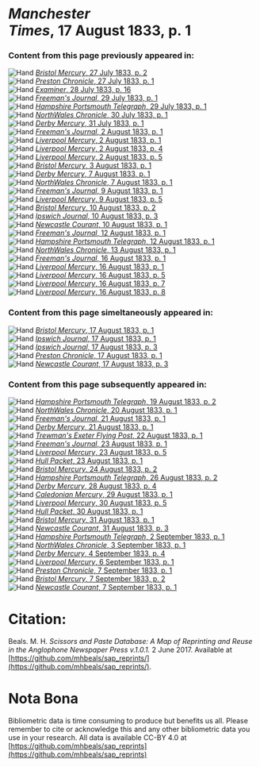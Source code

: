 # *Manchester Times*, 17 August 1833, p. 1  
  
### Content from this page previously appeared in:  
![Hand](http://scissorsandpaste.net/wp-content/uploads/2017/06/smallhandpointer.png) [*Bristol Mercury*, 27 July 1833, p. 2](https://mhbeals.github.io/sap_html/Bristol-Mercury/Bristol-Mercury-27-July-1833-p-2)  
![Hand](http://scissorsandpaste.net/wp-content/uploads/2017/06/smallhandpointer.png) [*Preston Chronicle*, 27 July 1833, p. 1](https://mhbeals.github.io/sap_html/Preston-Chronicle/Preston-Chronicle-27-July-1833-p-1)  
![Hand](http://scissorsandpaste.net/wp-content/uploads/2017/06/smallhandpointer.png) [*Examiner*, 28 July 1833, p. 16](https://mhbeals.github.io/sap_html/Examiner/Examiner-28-July-1833-p-16)  
![Hand](http://scissorsandpaste.net/wp-content/uploads/2017/06/smallhandpointer.png) [*Freeman's Journal*, 29 July 1833, p. 1](https://mhbeals.github.io/sap_html/Freeman's-Journal/Freeman's-Journal-29-July-1833-p-1)  
![Hand](http://scissorsandpaste.net/wp-content/uploads/2017/06/smallhandpointer.png) [*Hampshire Portsmouth Telegraph*, 29 July 1833, p. 1](https://mhbeals.github.io/sap_html/Hampshire-Portsmouth-Telegraph/Hampshire-Portsmouth-Telegraph-29-July-1833-p-1)  
![Hand](http://scissorsandpaste.net/wp-content/uploads/2017/06/smallhandpointer.png) [*NorthWales Chronicle*, 30 July 1833, p. 1](https://mhbeals.github.io/sap_html/NorthWales-Chronicle/NorthWales-Chronicle-30-July-1833-p-1)  
![Hand](http://scissorsandpaste.net/wp-content/uploads/2017/06/smallhandpointer.png) [*Derby Mercury*, 31 July 1833, p. 1](https://mhbeals.github.io/sap_html/Derby-Mercury/Derby-Mercury-31-July-1833-p-1)  
![Hand](http://scissorsandpaste.net/wp-content/uploads/2017/06/smallhandpointer.png) [*Freeman's Journal*, 2 August 1833, p. 1](https://mhbeals.github.io/sap_html/Freeman's-Journal/Freeman's-Journal-2-August-1833-p-1)  
![Hand](http://scissorsandpaste.net/wp-content/uploads/2017/06/smallhandpointer.png) [*Liverpool Mercury*, 2 August 1833, p. 1](https://mhbeals.github.io/sap_html/Liverpool-Mercury/Liverpool-Mercury-2-August-1833-p-1)  
![Hand](http://scissorsandpaste.net/wp-content/uploads/2017/06/smallhandpointer.png) [*Liverpool Mercury*, 2 August 1833, p. 4](https://mhbeals.github.io/sap_html/Liverpool-Mercury/Liverpool-Mercury-2-August-1833-p-4)  
![Hand](http://scissorsandpaste.net/wp-content/uploads/2017/06/smallhandpointer.png) [*Liverpool Mercury*, 2 August 1833, p. 5](https://mhbeals.github.io/sap_html/Liverpool-Mercury/Liverpool-Mercury-2-August-1833-p-5)  
![Hand](http://scissorsandpaste.net/wp-content/uploads/2017/06/smallhandpointer.png) [*Bristol Mercury*, 3 August 1833, p. 1](https://mhbeals.github.io/sap_html/Bristol-Mercury/Bristol-Mercury-3-August-1833-p-1)  
![Hand](http://scissorsandpaste.net/wp-content/uploads/2017/06/smallhandpointer.png) [*Derby Mercury*, 7 August 1833, p. 1](https://mhbeals.github.io/sap_html/Derby-Mercury/Derby-Mercury-7-August-1833-p-1)  
![Hand](http://scissorsandpaste.net/wp-content/uploads/2017/06/smallhandpointer.png) [*NorthWales Chronicle*, 7 August 1833, p. 1](https://mhbeals.github.io/sap_html/NorthWales-Chronicle/NorthWales-Chronicle-7-August-1833-p-1)  
![Hand](http://scissorsandpaste.net/wp-content/uploads/2017/06/smallhandpointer.png) [*Freeman's Journal*, 9 August 1833, p. 1](https://mhbeals.github.io/sap_html/Freeman's-Journal/Freeman's-Journal-9-August-1833-p-1)  
![Hand](http://scissorsandpaste.net/wp-content/uploads/2017/06/smallhandpointer.png) [*Liverpool Mercury*, 9 August 1833, p. 5](https://mhbeals.github.io/sap_html/Liverpool-Mercury/Liverpool-Mercury-9-August-1833-p-5)  
![Hand](http://scissorsandpaste.net/wp-content/uploads/2017/06/smallhandpointer.png) [*Bristol Mercury*, 10 August 1833, p. 2](https://mhbeals.github.io/sap_html/Bristol-Mercury/Bristol-Mercury-10-August-1833-p-2)  
![Hand](http://scissorsandpaste.net/wp-content/uploads/2017/06/smallhandpointer.png) [*Ipswich Journal*, 10 August 1833, p. 3](https://mhbeals.github.io/sap_html/Ipswich-Journal/Ipswich-Journal-10-August-1833-p-3)  
![Hand](http://scissorsandpaste.net/wp-content/uploads/2017/06/smallhandpointer.png) [*Newcastle Courant*, 10 August 1833, p. 1](https://mhbeals.github.io/sap_html/Newcastle-Courant/Newcastle-Courant-10-August-1833-p-1)  
![Hand](http://scissorsandpaste.net/wp-content/uploads/2017/06/smallhandpointer.png) [*Freeman's Journal*, 12 August 1833, p. 1](https://mhbeals.github.io/sap_html/Freeman's-Journal/Freeman's-Journal-12-August-1833-p-1)  
![Hand](http://scissorsandpaste.net/wp-content/uploads/2017/06/smallhandpointer.png) [*Hampshire Portsmouth Telegraph*, 12 August 1833, p. 1](https://mhbeals.github.io/sap_html/Hampshire-Portsmouth-Telegraph/Hampshire-Portsmouth-Telegraph-12-August-1833-p-1)  
![Hand](http://scissorsandpaste.net/wp-content/uploads/2017/06/smallhandpointer.png) [*NorthWales Chronicle*, 13 August 1833, p. 1](https://mhbeals.github.io/sap_html/NorthWales-Chronicle/NorthWales-Chronicle-13-August-1833-p-1)  
![Hand](http://scissorsandpaste.net/wp-content/uploads/2017/06/smallhandpointer.png) [*Freeman's Journal*, 16 August 1833, p. 1](https://mhbeals.github.io/sap_html/Freeman's-Journal/Freeman's-Journal-16-August-1833-p-1)  
![Hand](http://scissorsandpaste.net/wp-content/uploads/2017/06/smallhandpointer.png) [*Liverpool Mercury*, 16 August 1833, p. 1](https://mhbeals.github.io/sap_html/Liverpool-Mercury/Liverpool-Mercury-16-August-1833-p-1)  
![Hand](http://scissorsandpaste.net/wp-content/uploads/2017/06/smallhandpointer.png) [*Liverpool Mercury*, 16 August 1833, p. 5](https://mhbeals.github.io/sap_html/Liverpool-Mercury/Liverpool-Mercury-16-August-1833-p-5)  
![Hand](http://scissorsandpaste.net/wp-content/uploads/2017/06/smallhandpointer.png) [*Liverpool Mercury*, 16 August 1833, p. 7](https://mhbeals.github.io/sap_html/Liverpool-Mercury/Liverpool-Mercury-16-August-1833-p-7)  
![Hand](http://scissorsandpaste.net/wp-content/uploads/2017/06/smallhandpointer.png) [*Liverpool Mercury*, 16 August 1833, p. 8](https://mhbeals.github.io/sap_html/Liverpool-Mercury/Liverpool-Mercury-16-August-1833-p-8)  
  
### Content from this page simeltaneously appeared in:  
![Hand](http://scissorsandpaste.net/wp-content/uploads/2017/06/smallhandpointer.png) [*Bristol Mercury*, 17 August 1833, p. 1](https://mhbeals.github.io/sap_html/Bristol-Mercury/Bristol-Mercury-17-August-1833-p-1)  
![Hand](http://scissorsandpaste.net/wp-content/uploads/2017/06/smallhandpointer.png) [*Ipswich Journal*, 17 August 1833, p. 1](https://mhbeals.github.io/sap_html/Ipswich-Journal/Ipswich-Journal-17-August-1833-p-1)  
![Hand](http://scissorsandpaste.net/wp-content/uploads/2017/06/smallhandpointer.png) [*Ipswich Journal*, 17 August 1833, p. 3](https://mhbeals.github.io/sap_html/Ipswich-Journal/Ipswich-Journal-17-August-1833-p-3)  
![Hand](http://scissorsandpaste.net/wp-content/uploads/2017/06/smallhandpointer.png) [*Preston Chronicle*, 17 August 1833, p. 1](https://mhbeals.github.io/sap_html/Preston-Chronicle/Preston-Chronicle-17-August-1833-p-1)  
![Hand](http://scissorsandpaste.net/wp-content/uploads/2017/06/smallhandpointer.png) [*Newcastle Courant*, 17 August 1833, p. 3](https://mhbeals.github.io/sap_html/Newcastle-Courant/Newcastle-Courant-17-August-1833-p-3)  
  
### Content from this page subsequently appeared in:  
![Hand](http://scissorsandpaste.net/wp-content/uploads/2017/06/smallhandpointer.png) [*Hampshire Portsmouth Telegraph*, 19 August 1833, p. 2](https://mhbeals.github.io/sap_html/Hampshire-Portsmouth-Telegraph/Hampshire-Portsmouth-Telegraph-19-August-1833-p-2)  
![Hand](http://scissorsandpaste.net/wp-content/uploads/2017/06/smallhandpointer.png) [*NorthWales Chronicle*, 20 August 1833, p. 1](https://mhbeals.github.io/sap_html/NorthWales-Chronicle/NorthWales-Chronicle-20-August-1833-p-1)  
![Hand](http://scissorsandpaste.net/wp-content/uploads/2017/06/smallhandpointer.png) [*Freeman's Journal*, 21 August 1833, p. 1](https://mhbeals.github.io/sap_html/Freeman's-Journal/Freeman's-Journal-21-August-1833-p-1)  
![Hand](http://scissorsandpaste.net/wp-content/uploads/2017/06/smallhandpointer.png) [*Derby Mercury*, 21 August 1833, p. 1](https://mhbeals.github.io/sap_html/Derby-Mercury/Derby-Mercury-21-August-1833-p-1)  
![Hand](http://scissorsandpaste.net/wp-content/uploads/2017/06/smallhandpointer.png) [*Trewman's Exeter Flying Post*, 22 August 1833, p. 1](https://mhbeals.github.io/sap_html/Trewman's-Exeter-Flying-Post/Trewman's-Exeter-Flying-Post-22-August-1833-p-1)  
![Hand](http://scissorsandpaste.net/wp-content/uploads/2017/06/smallhandpointer.png) [*Freeman's Journal*, 23 August 1833, p. 1](https://mhbeals.github.io/sap_html/Freeman's-Journal/Freeman's-Journal-23-August-1833-p-1)  
![Hand](http://scissorsandpaste.net/wp-content/uploads/2017/06/smallhandpointer.png) [*Liverpool Mercury*, 23 August 1833, p. 5](https://mhbeals.github.io/sap_html/Liverpool-Mercury/Liverpool-Mercury-23-August-1833-p-5)  
![Hand](http://scissorsandpaste.net/wp-content/uploads/2017/06/smallhandpointer.png) [*Hull Packet*, 23 August 1833, p. 1](https://mhbeals.github.io/sap_html/Hull-Packet/Hull-Packet-23-August-1833-p-1)  
![Hand](http://scissorsandpaste.net/wp-content/uploads/2017/06/smallhandpointer.png) [*Bristol Mercury*, 24 August 1833, p. 2](https://mhbeals.github.io/sap_html/Bristol-Mercury/Bristol-Mercury-24-August-1833-p-2)  
![Hand](http://scissorsandpaste.net/wp-content/uploads/2017/06/smallhandpointer.png) [*Hampshire Portsmouth Telegraph*, 26 August 1833, p. 2](https://mhbeals.github.io/sap_html/Hampshire-Portsmouth-Telegraph/Hampshire-Portsmouth-Telegraph-26-August-1833-p-2)  
![Hand](http://scissorsandpaste.net/wp-content/uploads/2017/06/smallhandpointer.png) [*Derby Mercury*, 28 August 1833, p. 4](https://mhbeals.github.io/sap_html/Derby-Mercury/Derby-Mercury-28-August-1833-p-4)  
![Hand](http://scissorsandpaste.net/wp-content/uploads/2017/06/smallhandpointer.png) [*Caledonian Mercury*, 29 August 1833, p. 1](https://mhbeals.github.io/sap_html/Caledonian-Mercury/Caledonian-Mercury-29-August-1833-p-1)  
![Hand](http://scissorsandpaste.net/wp-content/uploads/2017/06/smallhandpointer.png) [*Liverpool Mercury*, 30 August 1833, p. 5](https://mhbeals.github.io/sap_html/Liverpool-Mercury/Liverpool-Mercury-30-August-1833-p-5)  
![Hand](http://scissorsandpaste.net/wp-content/uploads/2017/06/smallhandpointer.png) [*Hull Packet*, 30 August 1833, p. 1](https://mhbeals.github.io/sap_html/Hull-Packet/Hull-Packet-30-August-1833-p-1)  
![Hand](http://scissorsandpaste.net/wp-content/uploads/2017/06/smallhandpointer.png) [*Bristol Mercury*, 31 August 1833, p. 1](https://mhbeals.github.io/sap_html/Bristol-Mercury/Bristol-Mercury-31-August-1833-p-1)  
![Hand](http://scissorsandpaste.net/wp-content/uploads/2017/06/smallhandpointer.png) [*Newcastle Courant*, 31 August 1833, p. 3](https://mhbeals.github.io/sap_html/Newcastle-Courant/Newcastle-Courant-31-August-1833-p-3)  
![Hand](http://scissorsandpaste.net/wp-content/uploads/2017/06/smallhandpointer.png) [*Hampshire Portsmouth Telegraph*, 2 September 1833, p. 1](https://mhbeals.github.io/sap_html/Hampshire-Portsmouth-Telegraph/Hampshire-Portsmouth-Telegraph-2-September-1833-p-1)  
![Hand](http://scissorsandpaste.net/wp-content/uploads/2017/06/smallhandpointer.png) [*NorthWales Chronicle*, 3 September 1833, p. 1](https://mhbeals.github.io/sap_html/NorthWales-Chronicle/NorthWales-Chronicle-3-September-1833-p-1)  
![Hand](http://scissorsandpaste.net/wp-content/uploads/2017/06/smallhandpointer.png) [*Derby Mercury*, 4 September 1833, p. 4](https://mhbeals.github.io/sap_html/Derby-Mercury/Derby-Mercury-4-September-1833-p-4)  
![Hand](http://scissorsandpaste.net/wp-content/uploads/2017/06/smallhandpointer.png) [*Liverpool Mercury*, 6 September 1833, p. 1](https://mhbeals.github.io/sap_html/Liverpool-Mercury/Liverpool-Mercury-6-September-1833-p-1)  
![Hand](http://scissorsandpaste.net/wp-content/uploads/2017/06/smallhandpointer.png) [*Preston Chronicle*, 7 September 1833, p. 1](https://mhbeals.github.io/sap_html/Preston-Chronicle/Preston-Chronicle-7-September-1833-p-1)  
![Hand](http://scissorsandpaste.net/wp-content/uploads/2017/06/smallhandpointer.png) [*Bristol Mercury*, 7 September 1833, p. 2](https://mhbeals.github.io/sap_html/Bristol-Mercury/Bristol-Mercury-7-September-1833-p-2)  
![Hand](http://scissorsandpaste.net/wp-content/uploads/2017/06/smallhandpointer.png) [*Newcastle Courant*, 7 September 1833, p. 1](https://mhbeals.github.io/sap_html/Newcastle-Courant/Newcastle-Courant-7-September-1833-p-1)  


# Citation: 

Beals. M. H. *Scissors and Paste Database: A Map of Reprinting and Reuse in the Anglophone Newspaper Press v.1.0.1.* 2 June 2017. Available at [https://github.com/mhbeals/sap_reprints/](https://github.com/mhbeals/sap_reprints/). 

# Nota Bona

Bibliometric data is time consuming to produce but benefits us all. Please remember to cite or acknowledge this and any other bibliometric data you use in your research. All data is available CC-BY 4.0 at [https://github.com/mhbeals/sap_reprints](https://github.com/mhbeals/sap_reprints)